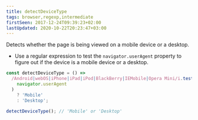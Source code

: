 ```yaml
---
title: detectDeviceType
tags: browser,regexp,intermediate
firstSeen: 2017-12-24T09:39:23+02:00
lastUpdated: 2020-10-22T20:23:47+03:00
---
```


Detects whether the page is being viewed on a mobile device or a desktop.

- Use a regular expression to test the `navigator.userAgent` property to figure out if the device is a mobile device or a desktop.

```js
const detectDeviceType = () =>
  /Android|webOS|iPhone|iPad|iPod|BlackBerry|IEMobile|Opera Mini/i.test(
    navigator.userAgent
  )
    ? 'Mobile'
    : 'Desktop';
```

```js
detectDeviceType(); // 'Mobile' or 'Desktop'
```
